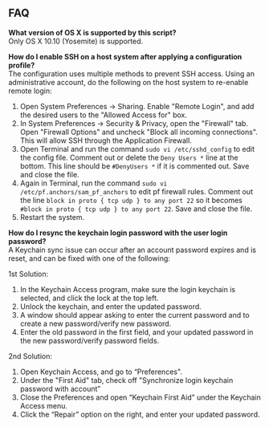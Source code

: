 ## FAQ
**What version of OS X is supported by this script?**  
Only OS X 10.10 (Yosemite) is supported.

**How do I enable SSH on a host system after applying a configuration profile?**  
The configuration uses multiple methods to prevent SSH access. Using an administrative account, do the following on the host system to re-enable remote login:

1. Open System Preferences -> Sharing. Enable "Remote Login", and add the desired users to the "Allowed Access for" box.
2. In System Preferences -> Security & Privacy, open the "Firewall" tab. Open "Firewall Options" and uncheck "Block all incoming connections". This will allow SSH through the Application Firewall.
3. Open Terminal and run the command `sudo vi /etc/sshd_config` to edit the config file. Comment out or delete the `Deny Users *` line at the bottom. This line should be `#DenyUsers *` if it is commented out. Save and close the file.
4. Again in Terminal, run the command `sudo vi /etc/pf.anchors/sam_pf_anchors` to edit pf firewall rules. Comment out the line `block in proto { tcp udp } to any port 22` so it becomes `#block in proto { tcp udp } to any port 22`. Save and close the file.
5. Restart the system.

**How do I resync the keychain login password with the user login password?**  
A Keychain sync issue can occur after an account password expires and is reset, and can be fixed with one of the following:

1st Solution:  

1. In the Keychain Access program, make sure the login keychain is selected, and click the lock at the top left.
2. Unlock the keychain, and enter the updated password.
3. A window should appear asking to enter the current password and to create a new password/verify new password.
4. Enter the old password in the first field, and your updated password in the new password/verify password fields.


2nd Solution:  

1. Open Keychain Access, and go to “Preferences".
2. Under the "First Aid" tab, check off "Synchronize login keychain password with account”
3. Close the Preferences and open “Keychain First Aid” under the Keychain Access menu.
4. Click the “Repair” option on the right, and enter your updated password.
